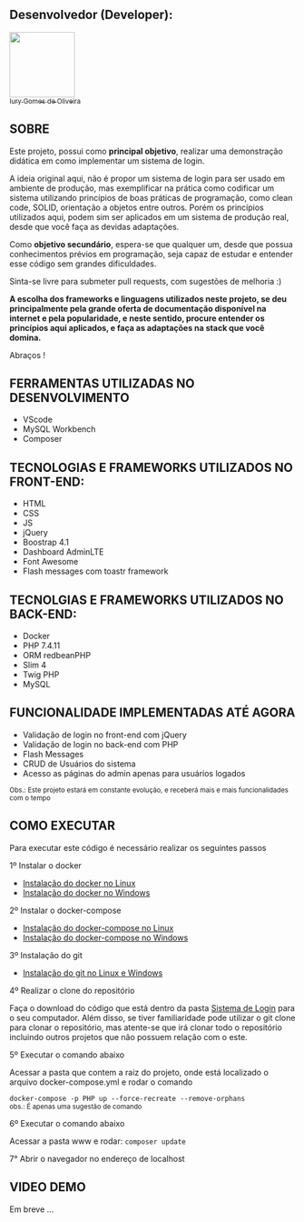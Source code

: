 ## Desenvolvedor (Developer):

[<img src="https://avatars3.githubusercontent.com/u/30157522?s=460&u=30d3397df3e4655b6fa8047ac27052569cf7db78&v=4" width=115><br><sub>Iury Gomes de Oliveira</sub>](https://github.com/iurygdeoliveira)

## SOBRE

<p>
Este projeto, possui como <b>principal objetivo</b>,
realizar uma demonstração didática em como implementar um sistema de login. 

A ideia original aqui, não é propor um sistema de login para ser usado em ambiente de produção, mas exemplificar na prática como codificar um sistema utilizando princípios de boas práticas de programação, como clean code, SOLID, orientação a objetos entre outros. Porém os princípios utilizados aqui, podem sim ser aplicados em um sistema de produção real, desde que você faça as devidas adaptações.

Como <b>objetivo secundário</b>, espera-se que qualquer um, desde que possua conhecimentos
prévios em programação, seja capaz de estudar e entender esse código sem grandes dificuldades.

Sinta-se livre para submeter pull requests, com sugestões de melhoria :)

<b>A escolha dos frameworks e linguagens utilizados neste projeto, se deu
principalmente pela grande oferta de documentação disponível na internet e pela popularidade, e neste sentido, procure entender os
princípios aqui aplicados, e faça as adaptações na stack que você
domina.</b>

Abraços !
</p>

## FERRAMENTAS UTILIZADAS NO DESENVOLVIMENTO

<p>

-  VScode
-  MySQL Workbench
-  Composer

</p>

## TECNOLOGIAS E FRAMEWORKS UTILIZADOS NO FRONT-END:

<p>

-   HTML
-   CSS
-   JS
-   jQuery
-   Boostrap 4.1
-   Dashboard AdminLTE
-   Font Awesome
-   Flash messages com toastr framework

</p>

## TECNOLGIAS E FRAMEWORKS UTILIZADOS NO BACK-END:

<p>

-   Docker
-   PHP 7.4.11
-   ORM redbeanPHP
-   Slim 4
-   Twig PHP
-   MySQL
   
</p>

## FUNCIONALIDADE IMPLEMENTADAS ATÉ AGORA

<p>

- Validação de login no front-end com jQuery
- Validação de login no back-end com PHP
- Flash Messages
- CRUD de Usuários do sistema
- Acesso as páginas do admin apenas para usuários logados

<small>Obs.: Este projeto estará em constante evolução, e receberá mais e mais funcionalidades com o tempo</small>
</p>

## COMO EXECUTAR

Para executar este código é necessário realizar os seguintes passos

1º Instalar o docker

- [Instalação do docker no Linux](https://docs.docker.com/engine/install/ubuntu/)
- [Instalação do docker no Windows](https://docs.docker.com/docker-for-windows/install/)

2º Instalar o docker-compose

- [Instalação do docker-compose no Linux](https://docs.docker.com/compose/install/)
- [Instalação do docker-compose no Windows](https://docs.docker.com/compose/install/)

3º Instalação do git 

- [Instalação do git no Linux e Windows](https://git-scm.com/book/pt-br/v2/Come%C3%A7ando-Instalando-o-Git)

4º Realizar o clone do repositório

Faça o download do código que está dentro da pasta [Sistema de Login](https://github.com/iurygdeoliveira/Server-Side/tree/master/PHP/Sistema%20de%20Login) para o seu computador. Além disso, se tiver familiaridade pode utilizar o git clone para clonar o repositório, mas atente-se que irá clonar todo o repositório incluindo outros projetos que não possuem relação com o este.

5º Executar o comando abaixo

Acessar a pasta que contem a raiz do projeto, onde está localizado 
o arquivo docker-compose.yml e rodar o comando

`docker-compose -p PHP up --force-recreate --remove-orphans`
<br><small>obs.: É apenas uma sugestão de comando</small>

6º Executar o comando abaixo

Acessar a pasta www e rodar: 
`composer update`

7° Abrir o navegador no endereço de localhost
## VIDEO DEMO

Em breve ...